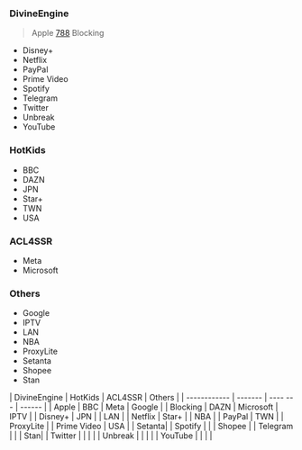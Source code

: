 ### DivineEngine
> Apple
[788](https://www.runoob.com/markdown/md-link.html)
> Blocking
- Disney+
- Netflix
- PayPal
- Prime Video
- Spotify
- Telegram
- Twitter
- Unbreak
- YouTube
### HotKids
- BBC
- DAZN
- JPN
- Star+
- TWN
- USA
### ACL4SSR
- Meta
- Microsoft
### Others
- Google
- IPTV
- LAN
- NBA
- ProxyLite
- Setanta
- Shopee
- Stan

| DivineEngine | HotKids | ACL4SSR   | Others   |
| ------------ | ------- | ---- ---  | ------   |
| Apple        | BBC     | Meta      | Google |
| Blocking     | DAZN    | Microsoft | IPTV |
| Disney+      | JPN     |           | LAN |
| Netflix      | Star+   |           | NBA |
| PayPal       | TWN     |           | ProxyLite |
| Prime Video  | USA     |           |  Setanta|
| Spotify      |         |           | Shopee |
| Telegram     |         |           |  Stan|
| Twitter      |         |  |  |
| Unbreak      |         |  |  |
| YouTube      |         |  |  |
